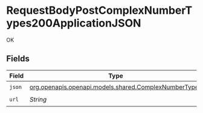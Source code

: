 # RequestBodyPostComplexNumberTypes200ApplicationJSON

OK


## Fields

| Field                                                                                              | Type                                                                                               | Required                                                                                           | Description                                                                                        |
| -------------------------------------------------------------------------------------------------- | -------------------------------------------------------------------------------------------------- | -------------------------------------------------------------------------------------------------- | -------------------------------------------------------------------------------------------------- |
| `json`                                                                                             | [org.openapis.openapi.models.shared.ComplexNumberTypes](../../models/shared/ComplexNumberTypes.md) | :heavy_check_mark:                                                                                 | N/A                                                                                                |
| `url`                                                                                              | *String*                                                                                           | :heavy_check_mark:                                                                                 | N/A                                                                                                |